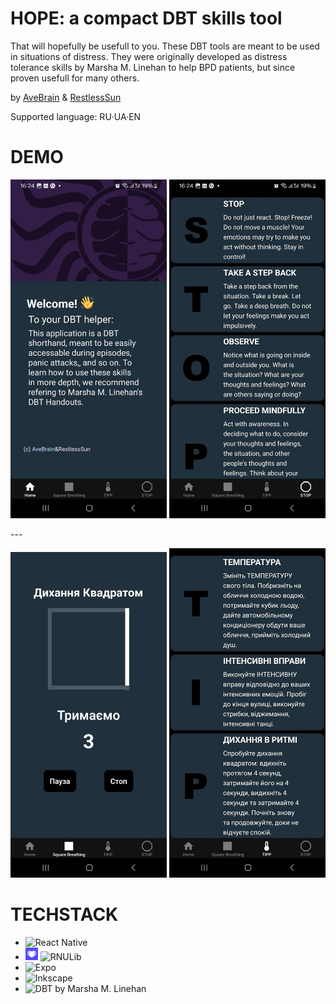 # HOPE: a compact DBT skills tool

That will hopefully be usefull to you. These DBT tools are meant to be used in situations of distress. They were originally developed as distress tolerance skills by Marsha M. Linehan to help BPD patients, but since proven usefull for many others.

by [AveBrain](https://www.linkedin.com/in/yuliya-kyrychenko-329b2918b/) & [RestlessSun](https://github.com/KarynaKhatkhokhu)

Supported language: RU·UA·EN

# DEMO

<p>
<img src="demo-3.png " width="250">
<img src="demo-4.png " width="250">
</p>
---
<p>
<img src="demo-1.png " width="250">
<img src="demo-2.png " width="250">
</p>

# TECHSTACK

- ![React Native](https://img.shields.io/badge/React_Native-20232A?logo=react&logoColor=61DAFB&style=for-the-badge)
- [![Build Status](https://github.com/wix/react-native-ui-lib/blob/master/ios/rnuilib/Images.xcassets/AppIcon.appiconset/20.png?raw=true)](https://buildkite.com/wix-mobile-oss/react-native-ui-lib) ![RNULib](https://img.shields.io/badge/RNULib-20232A?logo=react-native-ui-library&logoColor=FFFFFF&style=for-the-badge) 
- ![Expo](https://img.shields.io/badge/EXPO-20232A?logo=expo&logoColor=000000&style=for-the-badge)
- ![Inkscape](https://img.shields.io/badge/Inkscape-20232A?logo=Inkscape&logoColor=FFFFFF&style=for-the-badge)
- ![DBT](https://img.shields.io/badge/DBT-20232A?style=for-the-badge) by Marsha M. Linehan
